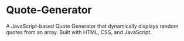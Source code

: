 # Quote-Generator
A JavaScript-based Quote Generator that dynamically displays random quotes from an array. Built with HTML, CSS, and JavaScript.

